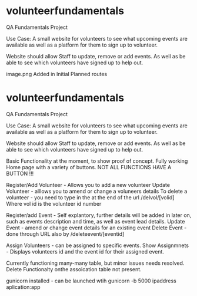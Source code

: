 # volunteerfundamentals
QA Fundamentals Project 

Use Case: A small website for volunteers to see what upcoming events are 
available as well as a platform for them to sign up to volunteer.

Website should allow Staff to update, remove or add events. As well 
as be able to see which volunteers have signed up to help out.

image.png
 Added in Initial Planned routes

 # volunteerfundamentals
QA Fundamentals Project 

Use Case: A small website for volunteers to see what upcoming events are 
available as well as a platform for them to sign up to volunteer.

Website should allow Staff to update, remove or add events. As well 
as be able to see which volunteers have signed up to help out.

Basic Functionality at the moment, to show proof of concept. Fully working Home page with a variety of buttons. 
NOT ALL FUNCTIONS HAVE A BUTTON !!!

Register/Add Volunteer - Allows you to add a new volunteer
Update Volunteer  -  alllows you to amend or change a voluneers details
To delete a volunteer - you need to type in the at the end of the url /delvol/[volid]
Where vol id is the volunteer id number

Register/add Event - Self explantory, further details will be added in later on, such as events description 
 and time, as well as event lead details. 
 Update Event - amend or change event details for an existing event
 Delete Event - done through URL also by /deleteevent/[eventid]
 
 Assign Volunteers - can be assigned to specific events. 
 Show Assignmnets - Displays volunteers id and the event id for their assigned event.
 
 Currently functioning many-many table, but minor issues needs resolved. Delete Functionalty onthe assoication table not present.
 
 gunicorn installed - can be launched wtih gunicorn -b 5000 ipaddress aplication:app
